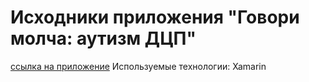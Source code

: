 <h1>Исходники приложения "Говори молча: аутизм ДЦП"</h1>
<a href="https://play.google.com/store/apps/details?id=ru.igorsh.kidhelper1" target="_blank">ссылка на приложение</a>
Используемые технологии: Xamarin
